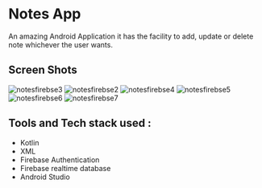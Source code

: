 # Notes App
An amazing Android Application it has the facility to add, update or delete note whichever the user wants.

## Screen Shots
![notesfirebse3](https://github.com/TheShivamPatel/Notes_App_Kotlin_Firebase/assets/110902638/169e58f1-7f43-4e94-8ce8-22d394ef9e9e)
![notesfirebse2](https://github.com/TheShivamPatel/Notes_App_Kotlin_Firebase/assets/110902638/69aec61d-c0b8-4b61-a2c3-5c68d78c1108)
![notesfirebse4](https://github.com/TheShivamPatel/Notes_App_Kotlin_Firebase/assets/110902638/29402702-cfeb-4b1a-a955-bc8b63cd89d5)
![notesfirebse5](https://github.com/TheShivamPatel/Notes_App_Kotlin_Firebase/assets/110902638/072a5c87-7b48-4b2a-9c3c-01110de5e933)
![notesfirebse6](https://github.com/TheShivamPatel/Notes_App_Kotlin_Firebase/assets/110902638/088003b0-52b2-494d-8e34-bdf04036422b)
![notesfirebse7](https://github.com/TheShivamPatel/Notes_App_Kotlin_Firebase/assets/110902638/0b5ebe99-222d-4b1c-8f2e-cfa0df2dc74a)

## Tools and Tech stack used :
* Kotlin
* XML
* Firebase Authentication
* Firebase realtime database
* Android Studio

